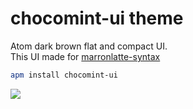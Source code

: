# chocomint-ui theme

Atom dark brown flat and compact UI.  
This UI made for [marronlatte-syntax](https://atom.io/packages/marronlatte-syntax)

```bash
apm install chocomint-ui
```

![](https://raw.githubusercontent.com/qrbys/chocomint-ui/master/ScreenShot.png)
